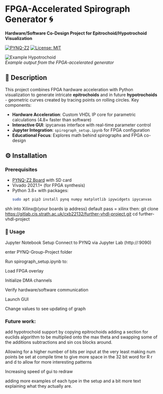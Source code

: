 # FPGA-Accelerated Spirograph Generator 🌀
**Hardware/Software Co-Design Project for Epitrochoid/Hypotrochoid Visualization**

[![PYNQ-Z2](https://img.shields.io/badge/Platform-PYNQ_Z2_FPGA-blue)](http://www.pynq.io/)
[![License: MIT](https://img.shields.io/badge/License-MIT-yellow.svg)](LICENSE)

![Example Hypotrochoid](https://via.placeholder.com/400x300?text=Sample+Hypotrochoid)  
*Example output from the FPGA-accelerated generator*

## 📖 Description
This project combines FPGA hardware acceleration with Python visualization to generate intricate **epitrochoids** and in future **hypotrochoids** - geometric curves created by tracing points on rolling circles. Key components:

- **Hardware Acceleration**: Custom VHDL IP core for parametric calculations (4.8× faster than software)
- **Interactive GUI**: ipycanvas interface with real-time parameter control
- **Jupyter Integration**: `spirograph_setup.ipynb` for FPGA configuration
- **Educational Focus**: Explores math behind spirographs and FPGA co-design

## ⚙️ Installation

### Prerequisites
- [PYNQ-Z2 Board](https://www.tul.com.tw/Products/PYNQ-Z2.html) with SD card
- Vivado 2021.1+ (for FPGA synthesis)
- Python 3.8+ with packages:  
  ```bash
  sudo apt pip3 install pynq numpy matplotlib ipywidgets ipycanvas
shh into Xilinx@{your boards ip address} default pass = xilinx
then:
  git clone https://gitlab.cis.strath.ac.uk/cxb22132/further-vhdl-project.git
  cd further-vhdl-project


### 🚀 Usage
Jupyter Notebook Setup
Connect to PYNQ via Jupyter Lab (http://<board-ip>:9090)

enter PYNQ-Group-Project folder

Run spirograph_setup.ipynb to:

Load FPGA overlay

Initialize DMA channels

Verify hardware/software communication

Launch GUI

Change values to see updating of graph

### Future work:
add hypotrochoid support by copying epitrochoids adding a section for euclids algorithm to be multiplied onto the max theta and swapping some of the additions subtractions and sin cos blocks around.

Allowing for a higher number of bits per input at the very least making num points be set at compile time to give more space in the 32 bit word for R r and d to allow for more interesting patterns

Increasing speed of gui to redraw

adding more examples of each type in the setup and a bit more text explaining what they actually are.
